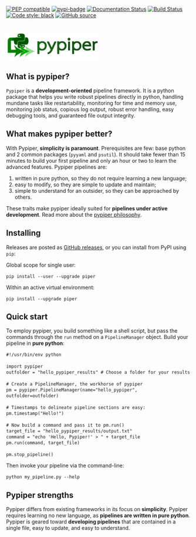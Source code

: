 
[![PEP compatible](https://pepkit.github.io/img/PEP-compatible-green.svg)](https://pepkit.github.io)
[![pypi-badge](https://img.shields.io/pypi/v/piper)](https://pypi.org/project/piper)
[![Documentation Status](https://readthedocs.org/projects/pypiper/badge/?version=latest)](https://pypiper.readthedocs.org/en/latest/?badge=latest)
[![Build Status](https://github.com/databio/pypiper/actions/workflows/run-pytest.yml/badge.svg)](https://github.com/databio/pypiper/actions/workflows/run-pytest.yml)
[![Code style: black](https://img.shields.io/badge/code%20style-black-000000.svg)](https://github.com/psf/black)
[![GitHub source](https://img.shields.io/badge/source-github-354a75?logo=github)](https://github.com/databio/pypiper)

# <img src="img/pypiper_logo.svg" class="img-header" style="height:70px">

## What is pypiper?

`Pypiper` is a **development-oriented** pipeline framework. It is a python package that helps you write robust pipelines directly in python, handling mundane tasks like restartability, monitoring for time and memory use, monitoring job status, copious log output, robust error handling, easy debugging tools, and guaranteed file output integrity.



## What makes pypiper better? 
With Pypiper, **simplicity is paramount**. Prerequisites are few: base python and 2 common packages (`pyyaml` and `psutil`). It should take fewer than 15 minutes to build your first pipeline and only an hour or two to learn the advanced features. Pypiper pipelines are:

1. written in pure python, so they do not require learning a new language;
2. easy to modify, so they are simple to update and maintain;
3. simple to understand for an outsider, so they can be approached by others.

These traits make pypiper ideally suited for **pipelines under active development**. Read more about the [pypiper philosophy](philosophy.md).

## Installing

Releases are posted as [GitHub releases](https://github.com/databio/pypiper/releases), or you can install from PyPI using `pip`:

Global scope for single user:
```{console}
pip install --user --upgrade piper
```

Within an active virtual environment:
```{console}
pip install --upgrade piper
```

## Quick start

To employ pypiper, you build something like a shell script, but pass the commands through the `run` method on a `PipelineManager` object. Build your pipeline in **pure python**:

```{python}
#!/usr/bin/env python

import pypiper
outfolder = "hello_pypiper_results" # Choose a folder for your results

# Create a PipelineManager, the workhorse of pypiper
pm = pypiper.PipelineManager(name="hello_pypiper", outfolder=outfolder)

# Timestamps to delineate pipeline sections are easy:
pm.timestamp("Hello!")

# Now build a command and pass it to pm.run()
target_file = "hello_pypiper_results/output.txt"
command = "echo 'Hello, Pypiper!' > " + target_file
pm.run(command, target_file)

pm.stop_pipeline()
```

Then invoke your pipeline via the command-line:

```{console}
python my_pipeline.py --help
```

## Pypiper strengths

Pypiper differs from existing frameworks in its focus on **simplicity**. Pypiper requires learning no new language, as **pipelines are written in pure python**. Pypiper is geared toward **developing pipelines** that are contained in a single file, easy to update, and easy to understand.
